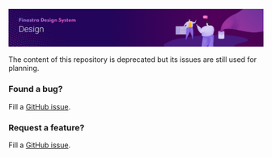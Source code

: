 ![](./.github/assets/banner.jpg)

The content of this repository is deprecated but its issues are still used for planning.

### Found a bug?
Fill a [GitHub issue](https://github.com/Finastra/fds-design/issues/new?assignees=octocat&labels=bug%2Ctriage&template=bug_report.yml&title=%5BBug%5D%3A+).

### Request a feature?
Fill a [GitHub issue](https://github.com/Finastra/fds-design/issues/new?assignees=octocat&labels=feature%2Ctriage&template=feature_request.yml&title=%5BFeat%5D%3A+).